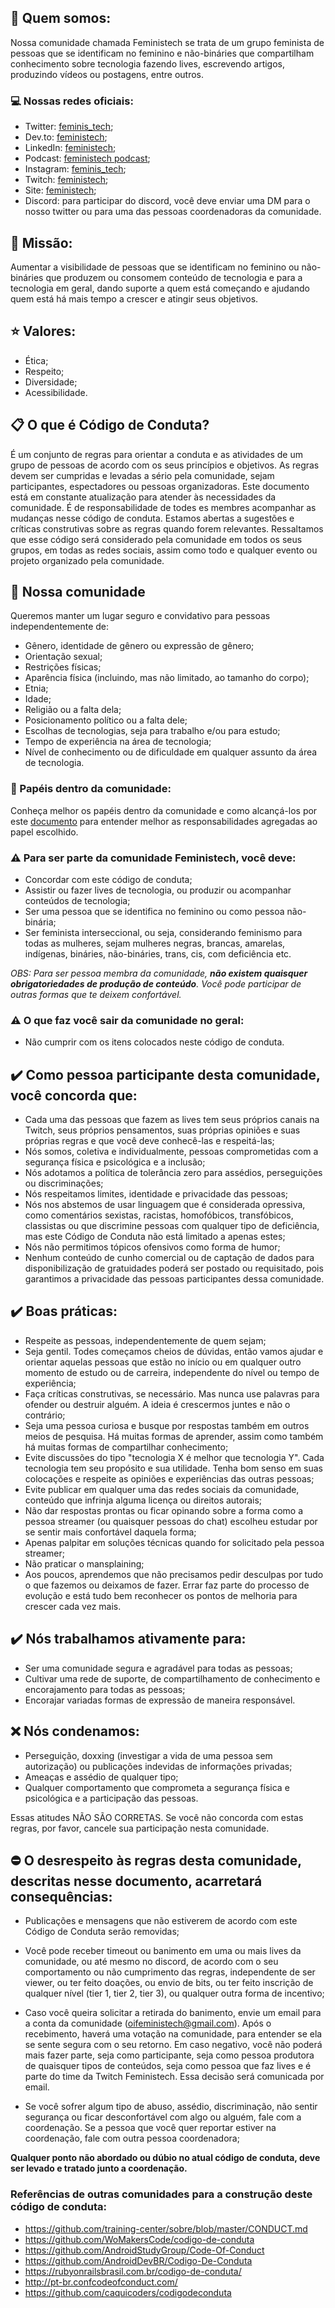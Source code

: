 ## :rocket: Quem somos:
Nossa comunidade chamada Feministech se trata de um grupo feminista de pessoas que se identificam no feminino e não-bináries que compartilham conhecimento sobre tecnologia fazendo lives, escrevendo artigos, produzindo vídeos ou postagens, entre outros.

### :computer: Nossas redes oficiais:
* Twitter: [feminis_tech](https://twitter.com/feminis_tech);
* Dev.to: [feministech](https://dev.to/feministech);
* LinkedIn: [feministech](https://www.linkedin.com/company/feministech);
* Podcast: [feministech podcast](https://anchor.fm/feministech);
* Instagram: [feminis_tech](https://www.instagram.com/feminis_tech/);
* Twitch: [feministech](https://www.twitch.tv/team/livecodergirls);
* Site: [feministech](https://feministech.github.io/);
* Discord: para participar do discord, você deve enviar uma DM para o nosso twitter ou para uma das pessoas coordenadoras da comunidade.

## :mag_right: Missão:
Aumentar a visibilidade de pessoas que se identificam no feminino ou não-bináries que produzem ou consomem conteúdo de tecnologia e para a tecnologia em geral, dando suporte a quem está começando e ajudando quem está há mais tempo a crescer e atingir seus objetivos.

## :star: Valores:
* Ética;
* Respeito;
* Diversidade;
* Acessibilidade.

## :clipboard: O que é Código de Conduta?
É um conjunto de regras para orientar a conduta e as atividades de um grupo de pessoas de acordo com os seus princípios e objetivos. As regras devem ser cumpridas e levadas a sério pela comunidade, sejam participantes, espectadores ou pessoas organizadoras. Este documento está em constante atualização para atender às necessidades da comunidade. É de responsabilidade de todes es membres acompanhar as mudanças nesse código de conduta. Estamos abertas a sugestões e críticas construtivas sobre as regras quando forem relevantes. Ressaltamos que esse código será considerado pela comunidade em todos os seus grupos, em todas as redes sociais, assim como todo e qualquer evento ou projeto organizado pela comunidade.

## :rocket: Nossa comunidade
Queremos manter um lugar seguro e convidativo para pessoas independentemente de:

* Gênero, identidade de gênero ou expressão de gênero;
* Orientação sexual;  
* Restrições físicas;
* Aparência física (incluindo, mas não limitado, ao tamanho do corpo);
* Etnia;
* Idade;
* Religião ou a falta dela;
* Posicionamento político ou a falta dele;
* Escolhas de tecnologias, seja para trabalho e/ou para estudo;
* Tempo de experiência na área de tecnologia;
* Nível de conhecimento ou de dificuldade em qualquer assunto da área de tecnologia.

### :open_book: Papéis dentro da comunidade:
Conheça melhor os papéis dentro da comunidade e como alcançá-los por este [documento](https://github.com/feministech/codigo-de-conduta/blob/adicionar-como-ser-coordenadore/PAP%C3%89IS%20NA%20FEMINISTECH.md) para entender melhor as responsabilidades agregadas ao papel escolhido.

### **:warning: Para ser parte da comunidade Feministech, você deve:**
* Concordar com este código de conduta;
* Assistir ou fazer lives de tecnologia, ou produzir ou acompanhar conteúdos de tecnologia;
* Ser uma pessoa que se identifica no feminino ou como pessoa não-binária;
* Ser feminista interseccional, ou seja, considerando feminismo para todas as mulheres, sejam mulheres negras, brancas, amarelas, indígenas, bináries, não-bináries, trans, cis, com deficiência etc.

*OBS: Para ser pessoa membra da comunidade, **não existem quaisquer obrigatoriedades de produção de conteúdo**. Você pode participar de outras formas que te deixem confortável.*

### **:warning: O que faz você sair da comunidade no geral:**
* Não cumprir com os itens colocados neste código de conduta.

## **:heavy_check_mark: Como pessoa participante desta comunidade, você concorda que:**
* Cada uma das pessoas que fazem as lives tem seus próprios canais na Twitch, seus próprios pensamentos, suas próprias opiniões e suas próprias regras e que você deve conhecê-las e respeitá-las;
* Nós somos, coletiva e individualmente, pessoas comprometidas com a segurança física e psicológica e a inclusão;
* Nós adotamos a política de tolerância zero para assédios, perseguições ou discriminações;
* Nós respeitamos limites, identidade e privacidade das pessoas;
* Nós nos abstemos de usar linguagem que é considerada opressiva, como comentários sexistas, racistas, homofóbicos, transfóbicos, classistas ou que discrimine pessoas com qualquer tipo de deficiência, mas este Código de Conduta não está limitado a apenas estes;
* Nós não permitimos tópicos ofensivos como forma de humor;
* Nenhum conteúdo de cunho comercial ou de captação de dados para disponibilização de gratuidades poderá ser postado ou requisitado, pois garantimos a privacidade das pessoas participantes dessa comunidade.

## **:heavy_check_mark: Boas práticas:**
* Respeite as pessoas, independentemente de quem sejam;
* Seja gentil. Todes começamos cheios de dúvidas, então vamos ajudar e orientar aquelas pessoas que estão no início ou em qualquer outro momento de estudo ou de carreira, independente do nível ou tempo de experiência;
* Faça críticas construtivas, se necessário. Mas nunca use palavras para ofender ou destruir alguém. A ideia é crescermos juntes e não o contrário;
* Seja uma pessoa curiosa e busque por respostas também em outros meios de pesquisa. Há muitas formas de aprender, assim como também há muitas formas de compartilhar conhecimento;
* Evite discussões do tipo "tecnologia X é melhor que tecnologia Y". Cada tecnologia tem seu propósito e sua utilidade. Tenha bom senso em suas colocações e respeite as opiniões e experiências das outras pessoas;
* Evite publicar em qualquer uma das redes sociais da comunidade, conteúdo que infrinja alguma licença ou direitos autorais;
* Não dar respostas prontas ou ficar opinando sobre a forma como a pessoa streamer (ou quaisquer pessoas do chat) escolheu estudar por se sentir mais confortável daquela forma;
* Apenas palpitar em soluções técnicas quando for solicitado pela pessoa streamer;
* Não praticar o mansplaining;
* Aos poucos, aprendemos que não precisamos pedir desculpas por tudo o que fazemos ou deixamos de fazer. Errar faz parte do processo de evolução e está tudo bem reconhecer os pontos de melhoria para crescer cada vez mais.

## **:heavy_check_mark: Nós trabalhamos ativamente para:**
* Ser uma comunidade segura e agradável para todas as pessoas;
* Cultivar uma rede de suporte, de compartilhamento de conhecimento e encorajamento para todas as pessoas;
* Encorajar variadas formas de expressão de maneira responsável.

## **:x: Nós condenamos:**
* Perseguição, doxxing (investigar a vida de uma pessoa sem autorização) ou publicações indevidas de informações privadas;
* Ameaças e assédio de qualquer tipo;
* Qualquer comportamento que comprometa a segurança física e psicológica e a participação das pessoas.

Essas atitudes NÃO SÃO CORRETAS. Se você não concorda com estas regras, por favor, cancele sua participação nesta comunidade.

## **:no_entry: O desrespeito às regras desta comunidade, descritas nesse documento, acarretará consequências:**
* Publicações e mensagens que não estiverem de acordo com este Código de Conduta serão removidas;
* Você pode receber timeout ou banimento em uma ou mais lives da comunidade, ou até mesmo no discord, de acordo com o seu comportamento ou não cumprimento das regras, independente de ser viewer, ou ter feito doações, ou envio de bits, ou ter feito inscrição de qualquer nível (tier 1, tier 2, tier 3), ou qualquer outra forma de incentivo;
* Caso você queira solicitar a retirada do banimento, envie um email para a conta da comunidade (oifeministech@gmail.com). Após o recebimento, haverá uma votação na comunidade, para entender se ela se sente segura com o seu retorno. Em caso negativo, você não poderá mais fazer parte, seja como participante, seja como pessoa produtora de quaisquer tipos de conteúdos, seja como pessoa que faz lives e é parte do time da Twitch Feministech. Essa decisão será comunicada por email.

* Se você sofrer algum tipo de abuso, assédio, discriminação, não sentir segurança ou ficar desconfortável com algo ou alguém, fale com a coordenação. Se a pessoa que você quer reportar estiver na coordenação, fale com outra pessoa coordenadora;

**Qualquer ponto não abordado ou dúbio no atual código de conduta, deve ser levado e tratado junto a coordenação.**

### Referências de outras comunidades para a construção deste código de conduta:
* https://github.com/training-center/sobre/blob/master/CONDUCT.md
* https://github.com/WoMakersCode/codigo-de-conduta
* https://github.com/AndroidStudyGroup/Code-Of-Conduct
* https://github.com/AndroidDevBR/Codigo-De-Conduta
* https://rubyonrailsbrasil.com.br/codigo-de-conduta/
* http://pt-br.confcodeofconduct.com/
* https://github.com/caquicoders/codigodeconduta
